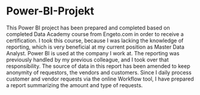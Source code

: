 # Power-BI-Projekt
This Power BI project has been prepared and completed based on completed Data Academy course from Engeto.com in order to receive a certification.
I took this course, because I was lacking the knowledge of reporting, which is very beneficial at my current position as Master Data Analyst.
Power BI is used at the company I work at. The reporting was previously handled by my previous colleague, and I took over that responsibility.
The source of data in this report has been amended to keep anonymity of requestors, the vendors and customers.
Since I daily process customer and vendor requests via the online Workflow tool, I have prepared a report summarizing the amount and type of requests. 
